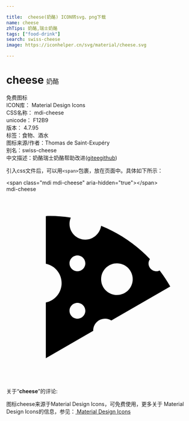 ```yaml
---

title:  cheese(奶酪) ICON转svg、png下载
name: cheese
zhTips: 奶酪,瑞士奶酪
tags: ["food-drink"]
search: swiss-cheese
image: https://iconhelper.cn/svg/material/cheese.svg

---
```


# cheese  <small style="font-size: 60%;font-weight: 100">奶酪</small>


<div class="detail-page">
<p>
<span><span class="badge-success badge">免费图标</span> </span>
<br/>
<span>
ICON库：
<span class="badge-secondary badge">Material Design Icons</span> 
</span>
<br/>
<span>
CSS名称：
<span class="badge-secondary badge">mdi-cheese</span> 
</span>
<br/>
<span>
unicode：
<span class="badge-secondary badge">F12B9</span> 
<copy-btn content='F12B9' btn-title=""></copy-btn>
<copy-btn :content='String.fromCodePoint(parseInt("F12B9", 16))' btn-title="复制U"></copy-btn>
</span>
<br/>
<span>
版本：
<span class="badge-secondary badge">4.7.95</span> 
</span><br/><span>标签：<span class="badge-light badge"><router-link to="/tags/food-drink.html">食物、酒水</router-link></span></span>
<br/>
<span>图标来源/作者：<span class="badge-light badge">Thomas de Saint-Exupéry</span></span> 
<br/>
<span>别名：<span class="badge-light badge">swiss-cheese</span></span><br/><span class="zh-detail">中文描述：<span class="badge-primary badge">奶酪</span><span class="badge-primary badge">瑞士奶酪</span><span class="help-link"><span>帮助改进</span>(<a href="https://gitee.com/liuwave/icon-helper/edit/master/json/material/cheese.json" target="_blank" rel="noopener noreferrer">gitee</a><a href="https://github.com/liuwave/icon-helper/edit/master/json/material/cheese.json" target="_blank" rel="noopener noreferrer">github</a></span>)</span><br/>
</p>
</div>
<div class="alert alert-dark">
  <i class="mdi mdi-cheese mdi-48px"></i>
  <i class="mdi mdi-cheese mdi-36px"></i>
  <i class="mdi mdi-cheese mdi-24px"></i>
  <i class="mdi mdi-cheese mdi-18px"></i>
</div>
<div>
  <p>引入css文件后，可以用<code>&lt;span&gt;</code>包裹，放在页面中。具体如下所示：    
  </p>
  <div class="alert alert-primary" style="font-size: 14px">
    &lt;span class="mdi mdi-cheese" aria-hidden="true"&gt;&lt;/span&gt;
    <copy-btn content='<span class="mdi mdi-cheese" aria-hidden="true"></span>'></copy-btn>
  </div>
  <div class="alert alert-secondary">
    <i class="mdi mdi-cheese"
    style="font-size: 24px"
    aria-hidden="true"></i> mdi-cheese
    <copy-btn content="mdi-cheese" btn-title="复制图标名称"></copy-btn>
  </div>
</div>
<div id="svg" class="svg-wrap">
<svg xmlns="http://www.w3.org/2000/svg" viewBox="0 0 24 24"><path d="M11 17.5C11 16.67 11.67 16 12.5 16C12.79 16 13.06 16.09 13.29 16.23L20.75 11.93C20.35 11.22 19.9 10.55 19.41 9.9C19.29 9.96 19.15 10 19 10C18.45 10 18 9.55 18 9C18 8.8 18.08 8.62 18.18 8.46C16.45 6.64 14.34 5.2 12 4.25C11.85 5.24 11 6 10 6C8.9 6 8 5.11 8 4C8 3.72 8.06 3.45 8.16 3.21C7.3 3.08 6.41 3 5.5 3C5.33 3 5.17 3 5 3.03V9.05C6.14 9.28 7 10.29 7 11.5S6.14 13.72 5 13.95V21L11 17.54C11 17.53 11 17.5 11 17.5M14 9C15.11 9 16 9.9 16 11S15.11 13 14 13 12 12.11 12 11 12.9 9 14 9M9 16C8.45 16 8 15.55 8 15S8.45 14 9 14 10 14.45 10 15 9.55 16 9 16M9 10C8.45 10 8 9.55 8 9S8.45 8 9 8 10 8.45 10 9 9.55 10 9 10Z" /></svg>
</div>
<detail full-name='mdi-cheese'></detail>
<div class="icon-detail__container">
<p>关于“<b>cheese</b>”的评论:</p>
</div>
<Vssue title="关于“cheese”的评论" />    
<div><p>图标cheese来源于Material Design Icons，可免费使用，更多关于 Material Design Icons的信息，参见：<a target="_blank" href="https://iconhelper.cn/material.html"> Material Design Icons</a>
</p></div>
